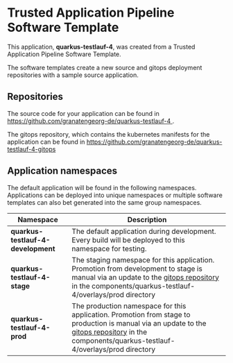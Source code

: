 # Trusted Application Pipeline Software Template

This application, **quarkus-testlauf-4**, was created from a Trusted Application Pipeline Software Template.

The software templates create a new source and gitops deployment repositories with a sample source application. 

## Repositories

The source code for your application can be found in [https://github.com/granatengeorg-de/quarkus-testlauf-4 ](https://github.com/granatengeorg-de/quarkus-testlauf-4 ).
 
The gitops repository, which contains the kubernetes manifests for the application can be found in 
[https://github.com/granatengeorg-de/quarkus-testlauf-4-gitops ](https://github.com/granatengeorg-de/quarkus-testlauf-4-gitops ) 

## Application namespaces 

The default application will be found in the following namespaces. Applications can be deployed into unique namespaces or multiple software templates can also bet generated into the same group namespaces.  

|  Namespace   |  Description   |  
| -------- | -------- |   
| **quarkus-testlauf-4-development** | The default application during development. Every build will be deployed to this namespace for testing. | 
| **quarkus-testlauf-4-stage** | The staging namespace for this application. Promotion from development to stage is manual via an update to the [gitops repository](https://github.com/granatengeorg-de/quarkus-testlauf-4-gitops ) in the components/quarkus-testlauf-4/overlays/prod directory |  
| **quarkus-testlauf-4-prod** | The production namespace for this application. Promotion from stage to production is manual via an update to the [gitops repository](https://github.com/granatengeorg-de/quarkus-testlauf-4-gitops ) in the components/quarkus-testlauf-4/overlays/prod directory | 